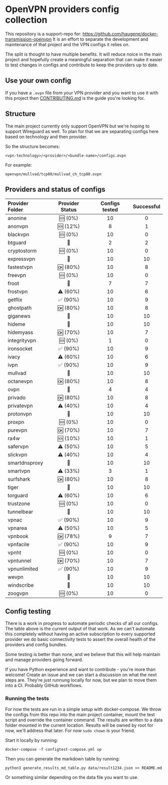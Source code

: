 # OpenVPN providers config collection

This repository is a support-repo for: https://github.com/haugene/docker-transmission-openvpn
It is an effort to separate the development and maintenance of that project and the
VPN configs it relies on.

The split is thought to have multiple benefits. It will reduce noice in the main project and
hopefully create a meaningful separation that can make it easier to test changes in configs and contribute to keep the providers up to date.

## Use your own config

If you have a `.ovpn` file from your VPN provider and you want to use it with this project
then [CONTRIBUTING.md](CONTRIBUTING.md) is the guide you're looking for.

## Structure

The main project currently only support OpenVPN but we're hoping to support Wireguard as well.
To plan for that we are separating configs here based on technology and then provider.

So the structure becomes:
```
<vpn-technology>/<provider>/<bundle-name>/configs.ovpn
```

For example:
```
openvpn/mullvad/tcp80/mullvad_ch_tcp80.ovpn
```

## Providers and status of configs

| Provider Folder | Provider Status | Configs tested | Successful |
| :-------------- | :-------------: | :------------: | :--------: |
| anonine | :sos: (0%) | 10 | 0 |
| anonvpn | :sos: (12%) | 8 | 1 |
| blackvpn | :sos: (0%) | 10 | 0 |
| btguard | :100: | 2 | 2 |
| cryptostorm | :sos: (0%) | 10 | 0 |
| expressvpn | :100: | 10 | 10 |
| fastestvpn | :ok: (80%) | 10 | 8 |
| freevpn | :sos: (0%) | 10 | 0 |
| froot | :100: | 7 | 7 |
| frostvpn | :warning: (60%) | 10 | 6 |
| getflix | :white_check_mark: (90%) | 10 | 9 |
| ghostpath | :ok: (80%) | 10 | 8 |
| giganews | :100: | 10 | 10 |
| hideme | :100: | 10 | 10 |
| hidemyass | :ok: (70%) | 10 | 7 |
| integrityvpn | :sos: (0%) | 1 | 0 |
| ironsocket | :white_check_mark: (90%) | 10 | 9 |
| ivacy | :warning: (60%) | 10 | 6 |
| ivpn | :white_check_mark: (90%) | 10 | 9 |
| mullvad | :100: | 10 | 10 |
| octanevpn | :ok: (80%) | 10 | 8 |
| ovpn | :100: | 4 | 4 |
| privado | :ok: (80%) | 10 | 8 |
| privatevpn | :warning: (40%) | 10 | 4 |
| protonvpn | :100: | 10 | 10 |
| proxpn | :sos: (0%) | 10 | 0 |
| purevpn | :ok: (70%) | 10 | 7 |
| ra4w | :sos: (10%) | 10 | 1 |
| safervpn | :warning: (50%) | 10 | 5 |
| slickvpn | :warning: (40%) | 10 | 4 |
| smartdnsproxy | :100: | 10 | 10 |
| smartvpn | :warning: (33%) | 3 | 1 |
| surfshark | :ok: (80%) | 10 | 8 |
| tiger | :100: | 10 | 10 |
| torguard | :warning: (60%) | 10 | 6 |
| trustzone | :sos: (0%) | 10 | 0 |
| tunnelbear | :100: | 10 | 10 |
| vpnac | :white_check_mark: (90%) | 10 | 9 |
| vpnarea | :warning: (50%) | 10 | 5 |
| vpnbook | :ok: (78%) | 9 | 7 |
| vpnfacile | :white_check_mark: (90%) | 10 | 9 |
| vpnht | :sos: (0%) | 10 | 0 |
| vpntunnel | :ok: (70%) | 10 | 7 |
| vpnunlimited | :white_check_mark: (90%) | 10 | 9 |
| wevpn | :100: | 10 | 10 |
| windscribe | :100: | 10 | 10 |
| zoogvpn | :sos: (0%) | 10 | 0 |

## Config testing

There is a work in progress to automate periodic checks of all our configs. The table above is the current
output of that work. As we can't automate this completely without having an active subscription to every supported
provider we do basic connectivity tests to assert the overall health of the providers and config bundles.

Some testing is better than none, and we believe that this will help maintain and manage providers going forward.

If you have Python experience and want to contribute - you're more than welcome! Create an issue and we can
start a discussion on what the next steps are. They're just runnung locally for now, but we plan
to move them into a CI. Probably GitHub workflows.

### Running the tests

For now the tests are run in a simple setup with docker-compose. We throw the configs from this repo into
the main project container, mount the test script and override the container command.
The results are written to a data folder mounted in the current location. Results will be owned by root for now,
we'll address that later. For now `sudo chown` is your friend.

Start it locally by running:
```
docker-compose -f configtest-compose.yml up
```
Then you can generate the markdown table by running:
```
python3 generate_results_md_table.py data/result1234.json >> README.md
```
Or something similar depending on the data file you want to use.
